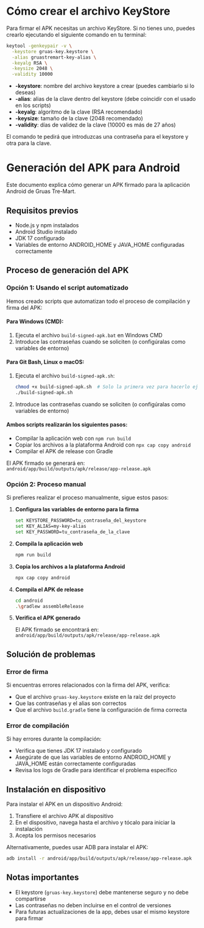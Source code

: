 # Cómo crear el archivo KeyStore

Para firmar el APK necesitas un archivo KeyStore. Si no tienes uno, puedes crearlo ejecutando el siguiente comando en tu terminal:

```bash
keytool -genkeypair -v \
  -keystore gruas-key.keystore \
  -alias gruastremart-key-alias \
  -keyalg RSA \
  -keysize 2048 \
  -validity 10000
```

- **-keystore**: nombre del archivo keystore a crear (puedes cambiarlo si lo deseas)
- **-alias**: alias de la clave dentro del keystore (debe coincidir con el usado en los scripts)
- **-keyalg**: algoritmo de la clave (RSA recomendado)
- **-keysize**: tamaño de la clave (2048 recomendado)
- **-validity**: días de validez de la clave (10000 es más de 27 años)

El comando te pedirá que introduzcas una contraseña para el keystore y otra para la clave.

# Generación del APK para Android

Este documento explica cómo generar un APK firmado para la aplicación Android de Gruas Tre-Mart.

## Requisitos previos

- Node.js y npm instalados
- Android Studio instalado
- JDK 17 configurado
- Variables de entorno ANDROID_HOME y JAVA_HOME configuradas correctamente

## Proceso de generación del APK

### Opción 1: Usando el script automatizado

Hemos creado scripts que automatizan todo el proceso de compilación y firma del APK:

#### Para Windows (CMD):

1. Ejecuta el archivo `build-signed-apk.bat` en Windows CMD
2. Introduce las contraseñas cuando se soliciten (o configúralas como variables de entorno)

#### Para Git Bash, Linux o macOS:

1. Ejecuta el archivo `build-signed-apk.sh`:
   ```bash
   chmod +x build-signed-apk.sh  # Solo la primera vez para hacerlo ejecutable
   ./build-signed-apk.sh
   ```
2. Introduce las contraseñas cuando se soliciten (o configúralas como variables de entorno)

#### Ambos scripts realizarán los siguientes pasos:
- Compilar la aplicación web con `npm run build`
- Copiar los archivos a la plataforma Android con `npx cap copy android`
- Compilar el APK de release con Gradle

El APK firmado se generará en: `android/app/build/outputs/apk/release/app-release.apk`

### Opción 2: Proceso manual

Si prefieres realizar el proceso manualmente, sigue estos pasos:

1. **Configura las variables de entorno para la firma**

   ```bash
   set KEYSTORE_PASSWORD=tu_contraseña_del_keystore
   set KEY_ALIAS=my-key-alias
   set KEY_PASSWORD=tu_contraseña_de_la_clave
   ```

2. **Compila la aplicación web**

   ```bash
   npm run build
   ```

3. **Copia los archivos a la plataforma Android**

   ```bash
   npx cap copy android
   ```

4. **Compila el APK de release**

   ```bash
   cd android
   .\gradlew assembleRelease
   ```

5. **Verifica el APK generado**

   El APK firmado se encontrará en: `android/app/build/outputs/apk/release/app-release.apk`

## Solución de problemas

### Error de firma

Si encuentras errores relacionados con la firma del APK, verifica:

- Que el archivo `gruas-key.keystore` existe en la raíz del proyecto
- Que las contraseñas y el alias son correctos
- Que el archivo `build.gradle` tiene la configuración de firma correcta

### Error de compilación

Si hay errores durante la compilación:

- Verifica que tienes JDK 17 instalado y configurado
- Asegúrate de que las variables de entorno ANDROID_HOME y JAVA_HOME están correctamente configuradas
- Revisa los logs de Gradle para identificar el problema específico

## Instalación en dispositivo

Para instalar el APK en un dispositivo Android:

1. Transfiere el archivo APK al dispositivo
2. En el dispositivo, navega hasta el archivo y tócalo para iniciar la instalación
3. Acepta los permisos necesarios

Alternativamente, puedes usar ADB para instalar el APK:

```bash
adb install -r android/app/build/outputs/apk/release/app-release.apk
```

## Notas importantes

- El keystore (`gruas-key.keystore`) debe mantenerse seguro y no debe compartirse
- Las contraseñas no deben incluirse en el control de versiones
- Para futuras actualizaciones de la app, debes usar el mismo keystore para firmar